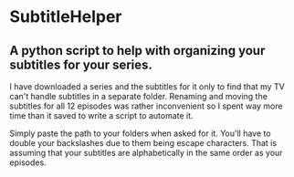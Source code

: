 # SubtitleHelper

## A python script to help with organizing your subtitles for your series.

I have downloaded a series and the subtitles for it only to find that my TV can't handle subtitles in a separate folder. Renaming and moving the subtitles for all 12 episodes was rather inconvenient so I spent way more time than it saved to write a script to automate it.

Simply paste the path to your folders when asked for it. You'll have to double your backslashes due to them being escape characters. That is assuming that your subtitles are alphabetically in the same order as your episodes.
